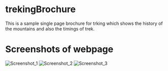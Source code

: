 # trekingBrochure
This is a sample single page brochure for trking which shows the history of the mountains and also the timings of trek.

# Screenshots of webpage
![Screenshot_1](https://github.com/imarunsankarks/trekingBrochure/assets/128244809/6cb92d2d-ffbb-43a5-b8a0-1a35dbe203c6)
![Screenshot_2](https://github.com/imarunsankarks/trekingBrochure/assets/128244809/29318320-0d07-40b9-9f3b-fb2fc22f70a1)
![Screenshot_3](https://github.com/imarunsankarks/trekingBrochure/assets/128244809/00ac0c06-1051-42ce-be92-826f338c3d7c)

